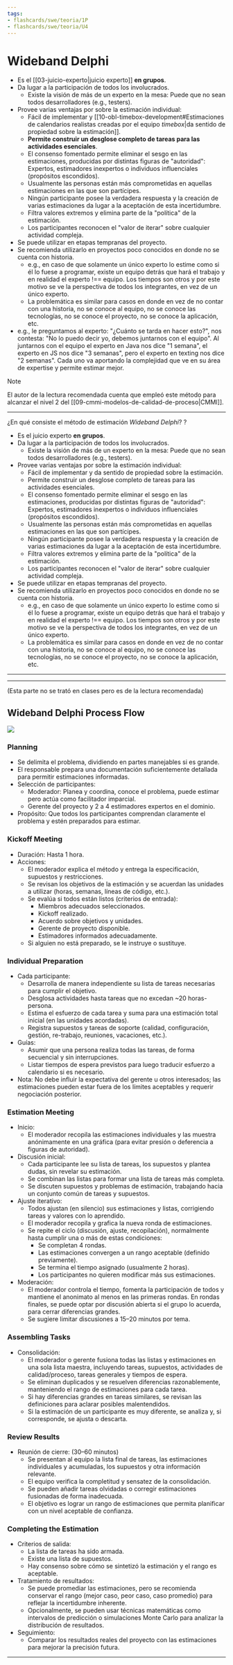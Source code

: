 ```yaml
---
tags:
- flashcards/swe/teoria/1P
- flashcards/swe/teoria/U4
---
```


# Wideband Delphi

- Es el [[03-juicio-experto|juicio experto]] **en grupos**.
- Da lugar a la participación de todos los involucrados.
	- Existe la visión de más de un experto en la mesa: Puede que no sean todos desarrolladores (e.g., testers).
- Provee varias ventajas por sobre la estimación individual:
	- Fácil de implementar y [[10-obl-timebox-development#Estimaciones de calendarios realistas creadas por el equipo _timebox_|da sentido de propiedad sobre la estimación]].
	- **Permite construir un desglose completo de tareas para las actividades esenciales**.
	- El consenso fomentado permite eliminar el sesgo en las estimaciones, producidas por distintas figuras de "autoridad": Expertos, estimadores inexpertos o individuos influenciales (propósitos escondidos).
	- Usualmente las personas están más comprometidas en aquellas estimaciones en las que son partícipes.
	- Ningún participante posee la verdadera respuesta y la creación de varias estimaciones da lugar a la aceptación de esta incertidumbre.
	- Filtra valores extremos y elimina parte de la "política" de la estimación.
	- Los participantes reconocen el "valor de iterar" sobre cualquier actividad compleja.
- Se puede utilizar en etapas tempranas del proyecto.
- Se recomienda utilizarlo en proyectos poco conocidos en donde no se cuenta con historia.
	- e.g., en caso de que solamente un único experto lo estime como si él lo fuese a programar, existe un equipo detrás que hará el trabajo y en realidad el experto !== equipo. Los tiempos son otros y por este motivo se ve la perspectiva de todos los integrantes, en vez de un único experto.
	- La problemática es similar para casos en donde en vez de no contar con una historia, no se conoce al equipo, no se conoce las tecnologías, no se conoce el proyecto, no se conoce la aplicación, etc.
- e.g., le preguntamos al experto: "¿Cuánto se tarda en hacer esto?", nos contesta: "No lo puedo decir yo, debemos juntarnos con el equipo". Al juntarnos con el equipo el experto en Java nos dice "1 semana", el experto en JS nos dice "3 semanas", pero el experto en texting nos dice "2 semanas". Cada uno va aportando la complejidad que ve en su área de expertise y permite estimar mejor.

> [!NOTE]
>
> El autor de la lectura recomendada cuenta que empleó este método para alcanzar el nivel 2 del [[09-cmmi-modelos-de-calidad-de-proceso|CMMI]].

---

¿En qué consiste el método de estimación _Wideband Delphi_?
?
- Es el juicio experto **en grupos**.
- Da lugar a la participación de todos los involucrados.
	- Existe la visión de más de un experto en la mesa: Puede que no sean todos desarrolladores (e.g., testers).
- Provee varias ventajas por sobre la estimación individual:
	- Fácil de implementar y da sentido de propiedad sobre la estimación.
	- Permite construir un desglose completo de tareas para las actividades esenciales.
	- El consenso fomentado permite eliminar el sesgo en las estimaciones, producidas por distintas figuras de "autoridad": Expertos, estimadores inexpertos o individuos influenciales (propósitos escondidos).
	- Usualmente las personas están más comprometidas en aquellas estimaciones en las que son partícipes.
	- Ningún participante posee la verdadera respuesta y la creación de varias estimaciones da lugar a la aceptación de esta incertidumbre.
	- Filtra valores extremos y elimina parte de la "política" de la estimación.
	- Los participantes reconocen el "valor de iterar" sobre cualquier actividad compleja.
- Se puede utilizar en etapas tempranas del proyecto.
- Se recomienda utilizarlo en proyectos poco conocidos en donde no se cuenta con historia.
	- e.g., en caso de que solamente un único experto lo estime como si él lo fuese a programar, existe un equipo detrás que hará el trabajo y en realidad el experto !== equipo. Los tiempos son otros y por este motivo se ve la perspectiva de todos los integrantes, en vez de un único experto.
	- La problemática es similar para casos en donde en vez de no contar con una historia, no se conoce al equipo, no se conoce las tecnologías, no se conoce el proyecto, no se conoce la aplicación, etc.

---

---

(Esta parte no se trató en clases pero es de la lectura recomendada)

## Wideband Delphi Process Flow

![](05.1-wideband-delphi-process-flow.png)

### Planning

- Se delimita el problema, dividiendo en partes manejables si es grande.
- El responsable prepara una documentación suficientemente detallada para permitir estimaciones informadas.
- Selección de participantes:
	- Moderador: Planea y coordina, conoce el problema, puede estimar pero actúa como facilitador imparcial.
	- Gerente del proyecto y 2 a 4 estimadores expertos en el dominio.
- Propósito: Que todos los participantes comprendan claramente el problema y estén preparados para estimar.

### Kickoff Meeting

- Duración: Hasta 1 hora.
- Acciones:
	- El moderador explica el método y entrega la especificación, supuestos y restricciones.
	- Se revisan los objetivos de la estimación y se acuerdan las unidades a utilizar (horas, semanas, líneas de código, etc.).
	- Se evalúa si todos están listos (criterios de entrada):
		- Miembros adecuados seleccionados.
		- Kickoff realizado.
		- Acuerdo sobre objetivos y unidades.
		- Gerente de proyecto disponible.
		- Estimadores informados adecuadamente.
	- Si alguien no está preparado, se le instruye o sustituye.

### Individual Preparation

- Cada participante:
	- Desarrolla de manera independiente su lista de tareas necesarias para cumplir el objetivo.
	- Desglosa actividades hasta tareas que no excedan ~20 horas-persona.
	- Estima el esfuerzo de cada tarea y suma para una estimación total inicial (en las unidades acordadas).
	- Registra supuestos y tareas de soporte (calidad, configuración, gestión, re-trabajo, reuniones, vacaciones, etc.).
- Guías:
	- Asumir que una persona realiza todas las tareas, de forma secuencial y sin interrupciones.
	- Listar tiempos de espera previstos para luego traducir esfuerzo a calendario si es necesario.
- Nota: No debe influir la expectativa del gerente u otros interesados; las estimaciones pueden estar fuera de los límites aceptables y requerir negociación posterior.

### Estimation Meeting

- Inicio:
	- El moderador recopila las estimaciones individuales y las muestra anónimamente en una gráfica (para evitar presión o deferencia a figuras de autoridad).
- Discusión inicial:
	- Cada participante lee su lista de tareas, los supuestos y plantea dudas, sin revelar su estimación.
	- Se combinan las listas para formar una lista de tareas más completa.
	- Se discuten supuestos y problemas de estimación, trabajando hacia un conjunto común de tareas y supuestos.
- Ajuste iterativo:
	- Todos ajustan (en silencio) sus estimaciones y listas, corrigiendo tareas y valores con lo aprendido.
	- El moderador recopila y grafica la nueva ronda de estimaciones.
	- Se repite el ciclo (discusión, ajuste, recopilación), normalmente hasta cumplir una o más de estas condiciones:
		- Se completan 4 rondas.
		- Las estimaciones convergen a un rango aceptable (definido previamente).
		- Se termina el tiempo asignado (usualmente 2 horas).
		- Los participantes no quieren modificar más sus estimaciones.
- Moderación:
	- El moderador controla el tiempo, fomenta la participación de todos y mantiene el anonimato al menos en las primeras rondas. En rondas finales, se puede optar por discusión abierta si el grupo lo acuerda, para cerrar diferencias grandes.
	- Se sugiere limitar discusiones a 15–20 minutos por tema.

### Assembling Tasks

- Consolidación:
	- El moderador o gerente fusiona todas las listas y estimaciones en una sola lista maestra, incluyendo tareas, supuestos, actividades de calidad/proceso, tareas generales y tiempos de espera.
	- Se eliminan duplicados y se resuelven diferencias razonablemente, manteniendo el rango de estimaciones para cada tarea.
	- Si hay diferencias grandes en tareas similares, se revisan las definiciones para aclarar posibles malentendidos.
	- Si la estimación de un participante es muy diferente, se analiza y, si corresponde, se ajusta o descarta.

### Review Results

- Reunión de cierre: (30–60 minutos)
	- Se presentan al equipo la lista final de tareas, las estimaciones individuales y acumuladas, los supuestos y otra información relevante.
	- El equipo verifica la completitud y sensatez de la consolidación.
	- Se pueden añadir tareas olvidadas o corregir estimaciones fusionadas de forma inadecuada.
	- El objetivo es lograr un rango de estimaciones que permita planificar con un nivel aceptable de confianza.

### Completing the Estimation

- Criterios de salida:
	- La lista de tareas ha sido armada.
	- Existe una lista de supuestos.
	- Hay consenso sobre cómo se sintetizó la estimación y el rango es aceptable.
- Tratamiento de resultados:
	- Se puede promediar las estimaciones, pero se recomienda conservar el rango (mejor caso, peor caso, caso promedio) para reflejar la incertidumbre inherente.
	- Opcionalmente, se pueden usar técnicas matemáticas como intervalos de predicción o simulaciones Monte Carlo para analizar la distribución de resultados.
- Seguimiento:
	- Comparar los resultados reales del proyecto con las estimaciones para mejorar la precisión futura.

---